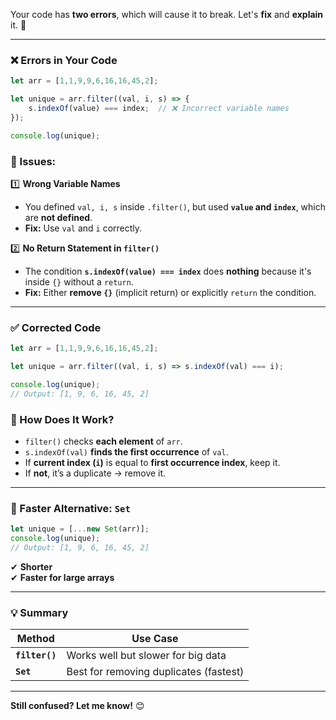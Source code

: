 Your code has **two errors**, which will cause it to break. Let's **fix** and **explain** it. 🚀  

---

### **❌ Errors in Your Code**
```javascript
let arr = [1,1,9,9,6,16,16,45,2];

let unique = arr.filter((val, i, s) => {  
    s.indexOf(value) === index;  // ❌ Incorrect variable names
});

console.log(unique);
```

### **🔴 Issues:**
1️⃣ **Wrong Variable Names**  
   - You defined `val, i, s` inside `.filter()`, but used **`value` and `index`**, which are **not defined**.  
   - **Fix:** Use `val` and `i` correctly.

2️⃣ **No Return Statement in `filter()`**  
   - The condition **`s.indexOf(value) === index`** does **nothing** because it's inside `{}` without a `return`.
   - **Fix:** Either **remove `{}`** (implicit return) or explicitly `return` the condition.

---

### **✅ Corrected Code**
```javascript
let arr = [1,1,9,9,6,16,16,45,2];

let unique = arr.filter((val, i, s) => s.indexOf(val) === i);

console.log(unique);  
// Output: [1, 9, 6, 16, 45, 2]
```

### **🔹 How Does It Work?**
- `filter()` checks **each element** of `arr`.
- `s.indexOf(val)` **finds the first occurrence** of `val`.
- If **current index (`i`)** is equal to **first occurrence index**, keep it.
- If **not**, it’s a duplicate → remove it.

---

### **🚀 Faster Alternative: `Set`**
```javascript
let unique = [...new Set(arr)];
console.log(unique);
// Output: [1, 9, 6, 16, 45, 2]
```
✔ **Shorter**  
✔ **Faster for large arrays**  

---

### **💡 Summary**
| **Method** | **Use Case** |
|------------|-------------|
| **`filter()`** | Works well but slower for big data |
| **`Set`** | Best for removing duplicates (fastest) |

---

**Still confused? Let me know!** 😊

